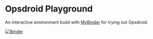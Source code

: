 # Opsdroid Playground

An interactive environment build with [MyBinder](https://mybinder.org/) for trying out Opsdroid.

[![Binder](https://mybinder.org/badge_logo.svg)](https://mybinder.org/v2/gh/opsdroid/playground/main?urlpath=lab)